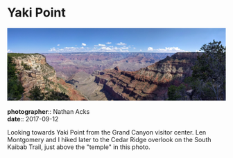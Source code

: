 # Yaki Point

![A narrow red and white sandstone ridge descends towards the floor of the Grand Canyon](assets/2017-09-12-yaki-point.webp)

**photographer**:: Nathan Acks  
**date**:: 2017-09-12

Looking towards Yaki Point from the Grand Canyon visitor center. Len Montgomery and I hiked later to the Cedar Ridge overlook on the South Kaibab Trail, just above the "temple" in this photo.

